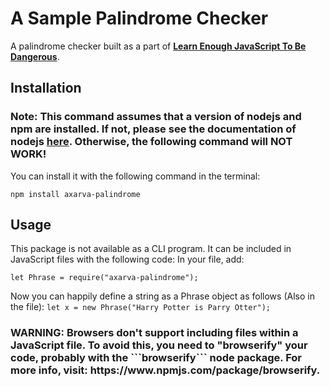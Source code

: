 <h1>A Sample Palindrome Checker</h1>

A palindrome checker built as a part of <a href="https://www.learnenough.com/javascript"><strong>Learn Enough JavaScript To Be Dangerous</strong></a>.

<h2>Installation</h2>
<h3>Note: This command assumes that a version of nodejs and npm are installed.
If not, please see the documentation of nodejs <a href="https://nodejs.org/en/download/">here</a>.
Otherwise, the following command will NOT WORK!</h3>

You can install it with the following command in the terminal:

```npm install axarva-palindrome```

<h2>Usage</h2>
This package is not available as a CLI program. It can be included in JavaScript files with the following code:
In your file, add:

```let Phrase = require("axarva-palindrome");```

Now you can happily define a string as a Phrase object as follows (Also in the file):
```let x = new Phrase("Harry Potter is Parry Otter");```

<h3>WARNING: Browsers don't support including files within a JavaScript file. To avoid this, you need to "browserify" your code, probably with the ```browserify``` node package. For more info, visit: https://www.npmjs.com/package/browserify.
